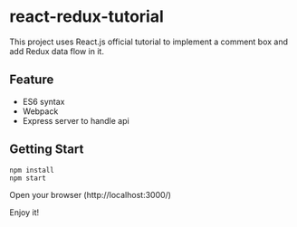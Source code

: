 # react-redux-tutorial
This project uses React.js official tutorial to implement a comment box and add Redux data flow in it.

## Feature
* ES6 syntax
* Webpack
* Express server to handle api

## Getting Start

	npm install
	npm start

Open your browser (http://localhost:3000/) 

Enjoy it!